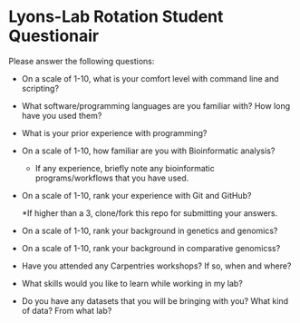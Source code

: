 # Lyons-Lab Rotation Student Questionair

Please answer the following questions:

* On a scale of 1-10, what is your comfort level with command line and scripting?

* What software/programming languages are you familiar with?  How long have you used them?

* What is your prior experience with programming?

* On a scale of 1-10, how familiar are you with Bioinformatic analysis? 

  * If any experience, briefly note any bioinformatic programs/workflows that you have used.

* On a scale of 1-10, rank your experience with Git and GitHub?

  *If higher than a 3, clone/fork this repo for submitting your answers.

* On a scale of 1-10, rank your background in genetics and genomics?

* On a scale of 1-10, rank your background in comparative genomicss?

* Have you attended any Carpentries workshops? If so, when and where?

* What skills would you like to learn while working in my lab?

* Do you have any datasets that you will be bringing with you? What kind of data?  From what lab? 


